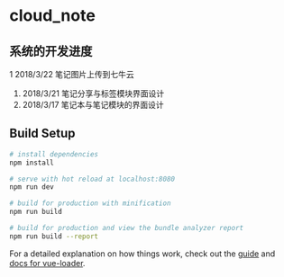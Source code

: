 # cloud_note

## 系统的开发进度
1  2018/3/22  笔记图片上传到七牛云
1. 2018/3/21 笔记分享与标签模块界面设计
1. 2018/3/17 笔记本与笔记模块的界面设计





## Build Setup

``` bash
# install dependencies
npm install

# serve with hot reload at localhost:8080
npm run dev

# build for production with minification
npm run build

# build for production and view the bundle analyzer report
npm run build --report
```

For a detailed explanation on how things work, check out the [guide](http://vuejs-templates.github.io/webpack/) and [docs for vue-loader](http://vuejs.github.io/vue-loader).
